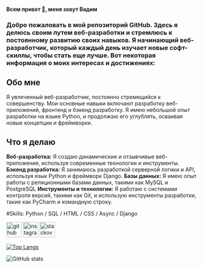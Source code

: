 #### Всем привет 👋, меня зовут Вадим
### Добро пожаловать в мой репозиторий GitHub. Здесь я делюсь своим путем веб-разработки и стремлюсь к постоянному развитию своих навыков. Я начинающий веб-разработчик, который каждый день изучает новые софт-скиллы, чтобы стать еще лучше. Вот некоторая информация о моих интересах и достижениях:

## Обо мне
Я увлеченный веб-разработчик, постоянно стремящийся к совершенству. Мои основные навыки включают разработку веб-приложений, фронтенд и бэкенд разработку. Я имею небольшой опыт разработки на языке Python, и продолжаю его углублять, осваивая новые концепции и фреймворки.

## Что я делаю
**Веб-разработка:** Я создаю динамические и отзывчивые веб-приложения, используя современные технологии и инструменты.
**Бэкенд разработка:** Я занимаюсь разработкой серверной логики и API, используя язык Python и фреймворк Django.
**Базы данных:** Я имею опыт работы с реляционными базами данных, такими как MySQL и PostgreSQL
**Инструменты и технологии:** Я работаю с системами контроля версий, такими как Git, и использую инструменты разработки, такие как PyCharm и командную строку.


#Skills: Python / SQL / HTML / CSS / Async / Django 



[<img src='https://cdn.jsdelivr.net/npm/simple-icons@3.0.1/icons/github.svg' alt='github' height='40'>](https://github.com/macalistervadim)  [<img src='https://cdn.jsdelivr.net/npm/simple-icons@3.0.1/icons/instagram.svg' alt='instagram' height='40'>](https://www.instagram.com/macalistervadim/)  [<img src='https://cdn.jsdelivr.net/npm/simple-icons@3.0.1/icons/stackoverflow.svg' alt='stackoverflow' height='40'>](https://stackoverflow.com/users/21965502)  

[![Top Langs](https://github-readme-stats.vercel.app/api/top-langs/?username=macalistervadim)](https://github.com/anuraghazra/github-readme-stats)

![GitHub stats](https://github-readme-stats.vercel.app/api?username=macalistervadim&show_icons=true)  

